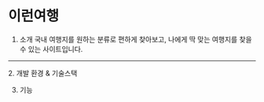 # 이런여행

1. 소개
국내 여행지를 원하는 분류로 편하게 찾아보고, 나에게 딱 맞는 여행지를 찾을 수 있는 사이트입니다.
<hr>
2. 개발 환경 & 기술스택

3. 기능
























